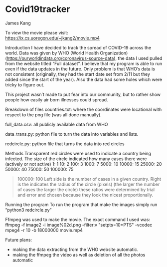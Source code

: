 # Covid19tracker

James Kang

To view the movie please visit: https://ix.cs.uoregon.edu/~jkang2/movie.mp4 

Introduction
I have decided to track the spread of COVID-19 across the world. Data was given by WHO (World Health Organization) (https://ourworldindata.org/coronavirus-source-data), the data I used pulled from the website titled “Full dataset”. I believe that my program is able to run even if the data updates in the future. Only problem is that WHO’s data is not consistent (originally, they had the start date set from 2/11 but they added since the start of the year). Also the data had some holes which were tricky to figure out.

This project wasn’t made to put fear into our community, but to rather show people how easily air born illnesses could spread. 

Breakdown of files
countries.txt: where the coordinates were locational with respect to the png file (was all done manually). 

full_data.csv: all publicly available data from WHO

data_trans.py: python file to turn the data into variables and lists.

redcircle.py: python file that turns the data into red circles

Methods
Transparent red circles were used to indicate a country being infected. The size of the circle indicated how many cases there were (actively or not active)
1: 1
10: 2
100: 3
1000: 7
5000: 10
10000: 15
25000: 20
50000: 40
75000: 50
100000: 75
>100000: 100
Left side is the number of cases in a given country. Right is the indicates the radius of the circle (pixels) (the larger the number of cases the larger the circle) these ratios were determined by trial and error and chosen because they look the nicest proportionally.

Running the program
To run the program that make the images simply run “python3 redcircle.py” 

Ffmpeg was used to make the movie. The exact command I used was:
ffmpeg -f image2 -i image%02d.png -filter:v "setpts=10*PTS" -vcodec mpeg4 -r 10 -b 18000000 movie.mp4

Future plans:
- making the data extracting from the WHO website automatic.
- making the ffmpeg the video as well as deletion of all the photos automatic
